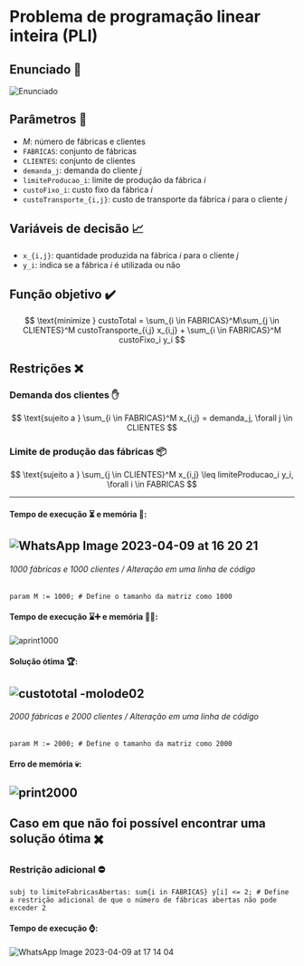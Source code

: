 # Problema de programação linear inteira (PLI)
## Enunciado :speech_balloon:
![Enunciado](https://user-images.githubusercontent.com/107778190/230794910-764060fe-5cea-41b0-8c92-75e09eb9b08b.jpeg)

## Parâmetros :abacus: 
- $M$: número de fábricas e clientes
- `FABRICAS`: conjunto de fábricas
- `CLIENTES`: conjunto de clientes
- `demanda_j`: demanda do cliente $j$
- `limiteProducao_i`: limite de produção da fábrica $i$
- `custoFixo_i`: custo fixo da fábrica $i$
- `custoTransporte_{i,j}`: custo de transporte da fábrica $i$ para o cliente $j$

## Variáveis de decisão :chart_with_upwards_trend:

- `x_{i,j}`: quantidade produzida na fábrica $i$ para o cliente $j$
- `y_i`: indica se a fábrica $i$ é utilizada ou não

## Função objetivo :heavy_check_mark:

$$
\text{minimize } custoTotal = \sum_{i \in FABRICAS}^M\sum_{j \in CLIENTES}^M custoTransporte_{i,j} x_{i,j} + \sum_{i \in FABRICAS}^M custoFixo_i y_i
$$

## Restrições :x:

### Demanda dos clientes :raised_hand:

$$
\text{sujeito a } \sum_{i \in FABRICAS}^M x_{i,j} = demanda_j, \forall j \in CLIENTES
$$

### Limite de produção das fábricas :package:

$$
\text{sujeito a } \sum_{j \in CLIENTES}^M x_{i,j} \leq limiteProducao_i y_i, \forall i \in FABRICAS
$$

---

#### Tempo de execução :hourglass_flowing_sand: e memória :floppy_disk::
![WhatsApp Image 2023-04-09 at 16 20 21](https://user-images.githubusercontent.com/107778190/230792504-63444dbc-967e-431d-b6b5-57cc2da4f55d.jpeg)
---
###### 1000 fábricas e 1000 clientes / Alteração em uma linha de código 
 
```
param M := 1000; # Define o tamanho da matriz como 1000
```
#### Tempo de execução :hourglass::heavy_plus_sign: e memória :floppy_disk::heavy_plus_sign::
![aprint1000](https://user-images.githubusercontent.com/107778190/231298204-9b772811-f79f-4127-8849-b9c6c3ed04de.png)
#### Solução ótima :trophy::
![custototal -molode02](https://user-images.githubusercontent.com/107778190/230792810-eb68b2b6-9150-4c2a-93a5-581e11269d12.png)
---
###### 2000 fábricas e 2000 clientes / Alteração em uma linha de código 

```
param M := 2000; # Define o tamanho da matriz como 2000
```
#### Erro de memória :skull::
![print2000](https://user-images.githubusercontent.com/107778190/231297274-7c833588-24c7-4a1f-9b13-6ff0a27e3352.png)
---

## Caso em que não foi possível encontrar uma solução ótima :heavy_multiplication_x:
### Restrição adicional :no_entry:
```
subj to limiteFabricasAbertas: sum{i in FABRICAS} y[i] <= 2; # Define a restrição adicional de que o número de fábricas abertas não pode exceder 2
```
#### Tempo de execução :watch::
![WhatsApp Image 2023-04-09 at 17 14 04](https://user-images.githubusercontent.com/107778190/230794495-adca63bf-6eea-4fe8-8fb9-2c6cc7fb4e92.jpeg)
